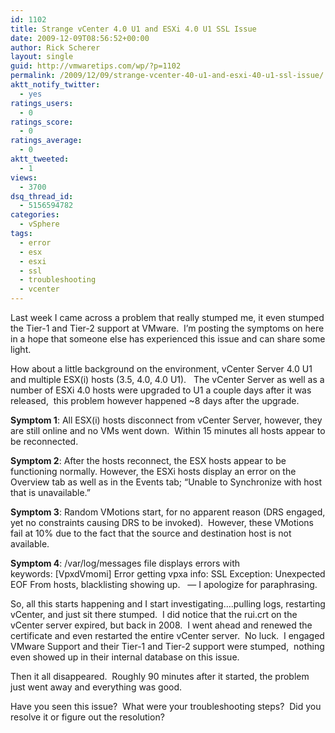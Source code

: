```yaml
---
id: 1102
title: Strange vCenter 4.0 U1 and ESXi 4.0 U1 SSL Issue
date: 2009-12-09T08:56:52+00:00
author: Rick Scherer
layout: single
guid: http://vmwaretips.com/wp/?p=1102
permalink: /2009/12/09/strange-vcenter-40-u1-and-esxi-40-u1-ssl-issue/
aktt_notify_twitter:
  - yes
ratings_users:
  - 0
ratings_score:
  - 0
ratings_average:
  - 0
aktt_tweeted:
  - 1
views:
  - 3700
dsq_thread_id:
  - 5156594782
categories:
  - vSphere
tags:
  - error
  - esx
  - esxi
  - ssl
  - troubleshooting
  - vcenter
---
```

Last week I came across a problem that really stumped me, it even stumped the Tier-1 and Tier-2 support at VMware.  I&#8217;m posting the symptoms on here in a hope that someone else has experienced this issue and can share some light.

How about a little background on the environment, vCenter Server 4.0 U1 and multiple ESX(i) hosts (3.5, 4.0, 4.0 U1).   The vCenter Server as well as a number of ESXi 4.0 hosts were upgraded to U1 a couple days after it was released,  this problem however happened ~8 days after the upgrade.

**Symptom 1**: All ESX(i) hosts disconnect from vCenter Server, however, they are still online and no VMs went down.  Within 15 minutes all hosts appear to be reconnected.

**Symptom 2**: After the hosts reconnect, the ESX hosts appear to be functioning normally. However, the ESXi hosts display an error on the Overview tab as well as in the Events tab; &#8220;Unable to Synchronize with host that is unavailable.&#8221;

**Symptom 3**: Random VMotions start, for no apparent reason (DRS engaged, yet no constraints causing DRS to be invoked).  However, these VMotions fail at 10% due to the fact that the source and destination host is not available.

**Symptom 4**: /var/log/messages file displays errors with keywords: [VpxdVmomi] Error getting vpxa info: SSL Exception: Unexpected EOF From hosts, blacklisting showing up.   &#8212; I apologize for paraphrasing.

So, all this starts happening and I start investigating&#8230;.pulling logs, restarting vCenter, and just sit there stumped.  I did notice that the rui.crt on the vCenter server expired, but back in 2008.  I went ahead and renewed the certificate and even restarted the entire vCenter server.  No luck.  I engaged VMware Support and their Tier-1 and Tier-2 support were stumped,  nothing even showed up in their internal database on this issue.

Then it all disappeared.  Roughly 90 minutes after it started, the problem just went away and everything was good.

Have you seen this issue?  What were your troubleshooting steps?  Did you resolve it or figure out the resolution?